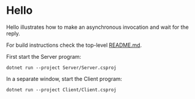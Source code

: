# Hello

Hello illustrates how to make an asynchronous invocation and wait for the reply.

For build instructions check the top-level [README.md](../../README.md).

First start the Server program:

```shell
dotnet run --project Server/Server.csproj
```

In a separate window, start the Client program:

```shell
dotnet run --project Client/Client.csproj
```
